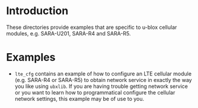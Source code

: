 # Introduction
These directories provide examples that are specific to u-blox cellular modules, e.g. SARA-U201, SARA-R4 and SARA-R5.

# Examples
- `lte_cfg` contains an example of how to configure an LTE cellular module (e.g. SARA-R4 or SARA-R5) to obtain network service in exactly the way you like using `ubxlib`.  If you are having trouble getting network service or you want to learn how to programmatical configure the cellular network settings, this example may be of use to you.